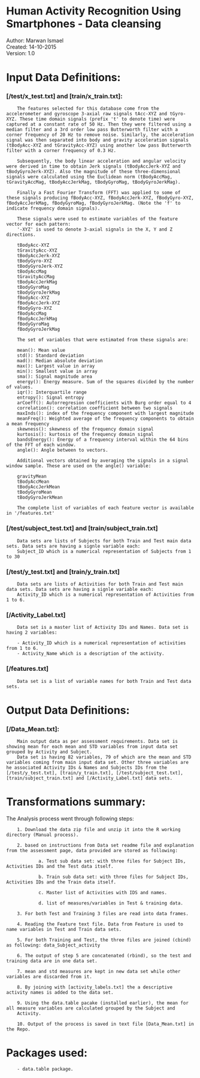 Human Activity Recognition Using Smartphones - Data cleansing
==============================================================
Author: Marwan Ismael  
Created: 14-10-2015  
Version: 1.0  



Input Data Definitions:
=========================================

### [/test/x_test.txt] and [train/x_train.txt]:

        The features selected for this database come from the accelerometer and gyroscope 3-axial raw signals tAcc-XYZ and tGyro-XYZ. These time domain signals (prefix 't' to denote time) were captured at a constant rate of 50 Hz. Then they were filtered using a median filter and a 3rd order low pass Butterworth filter with a corner frequency of 20 Hz to remove noise. Similarly, the acceleration signal was then separated into body and gravity acceleration signals (tBodyAcc-XYZ and tGravityAcc-XYZ) using another low pass Butterworth filter with a corner frequency of 0.3 Hz. 
        
        Subsequently, the body linear acceleration and angular velocity were derived in time to obtain Jerk signals (tBodyAccJerk-XYZ and tBodyGyroJerk-XYZ). Also the magnitude of these three-dimensional signals were calculated using the Euclidean norm (tBodyAccMag, tGravityAccMag, tBodyAccJerkMag, tBodyGyroMag, tBodyGyroJerkMag). 
        
        Finally a Fast Fourier Transform (FFT) was applied to some of these signals producing fBodyAcc-XYZ, fBodyAccJerk-XYZ, fBodyGyro-XYZ, fBodyAccJerkMag, fBodyGyroMag, fBodyGyroJerkMag. (Note the 'f' to indicate frequency domain signals). 
        
        These signals were used to estimate variables of the feature vector for each pattern:  
        '-XYZ' is used to denote 3-axial signals in the X, Y and Z directions.
        
        tBodyAcc-XYZ
        tGravityAcc-XYZ
        tBodyAccJerk-XYZ
        tBodyGyro-XYZ
        tBodyGyroJerk-XYZ
        tBodyAccMag
        tGravityAccMag
        tBodyAccJerkMag
        tBodyGyroMag
        tBodyGyroJerkMag
        fBodyAcc-XYZ
        fBodyAccJerk-XYZ
        fBodyGyro-XYZ
        fBodyAccMag
        fBodyAccJerkMag
        fBodyGyroMag
        fBodyGyroJerkMag
        
        The set of variables that were estimated from these signals are: 
        
        mean(): Mean value
        std(): Standard deviation
        mad(): Median absolute deviation 
        max(): Largest value in array
        min(): Smallest value in array
        sma(): Signal magnitude area
        energy(): Energy measure. Sum of the squares divided by the number of values. 
        iqr(): Interquartile range 
        entropy(): Signal entropy
        arCoeff(): Autorregresion coefficients with Burg order equal to 4
        correlation(): correlation coefficient between two signals
        maxInds(): index of the frequency component with largest magnitude
        meanFreq(): Weighted average of the frequency components to obtain a mean frequency
        skewness(): skewness of the frequency domain signal 
        kurtosis(): kurtosis of the frequency domain signal 
        bandsEnergy(): Energy of a frequency interval within the 64 bins of the FFT of each window.
        angle(): Angle between to vectors.
        
        Additional vectors obtained by averaging the signals in a signal window sample. These are used on the angle() variable:
        
        gravityMean
        tBodyAccMean
        tBodyAccJerkMean
        tBodyGyroMean
        tBodyGyroJerkMean
        
        The complete list of variables of each feature vector is available in '/features.txt'

### [/test/subject_test.txt] and [train/subject_train.txt]

        Data sets are lists of Subjects for both Train and Test main data sets. Data sets are having a signle variable each: 
        Subject_ID which is a numerical representation of Subjects from 1 to 30
        
### [/test/y_test.txt] and [train/y_train.txt]

        Data sets are lists of Activities for both Train and Test main data sets. Data sets are having a signle variable each: 
        Activity_ID which is a numerical representation of Activities from 1 to 6.


### [/Activity_Label.txt]

        Data set is a master list of Activity IDs and Names. Data set is having 2 variables: 
        
        - Activity_ID which is a numerical representation of activities from 1 to 6.
        - Activity_Name which is a description of the activity.



### [/features.txt]

        Data set is a list of variable names for both Train and Test data sets.


Output Data Definitions:
=========================================


### [/Data_Mean.txt]:

        Main output data as per assessment requirements. Data set is showing mean for each mean and STD variables from input data set grouped by Activity and Subject.
        Data set is having 82 variables, 79 of which are the mean and STD variables coming from main input data set. Other three variables are he associated Activity IDs & Names and Subjects IDs from the [/test/y_test.txt], [train/y_train.txt], [/test/subject_test.txt], [train/subject_train.txt] and [/Activity_Label.txt] data sets.


Transformations summary:
=========================================

The Analysis process went through following steps:

        1. Download the data zip file and unzip it into the R working directory (Manual process).
        
        2. based on instructions from Data set readme file and explanation from the assessment page, data provided are stored as following:
        
                a. Test sub data set: with three files for Subject IDs, Activities IDs and the Test data itself.
                
                b. Train sub data set: with three files for Subject IDs, Activities IDs and the Train data itself.  
                
                c. Master list of Activities with IDS and names.  
                
                d. list of measures/variables in Test & training data.  
                
        3. For both Test and Training 3 files are read into data frames.
        
        4. Reading the Feature text file. Data from Feature is used to name variables in Test and Train data sets.
        
        5. For both Training and Test, the three files are joined (cbind) as following: data_Subject_activity
        
        6. The output of step 5 are concatenated (rbind), so the test and training data are in one data set.
        
        7. mean and std measures are kept in new data set while other variables are discarded from it.
        
        8. By joining with [activity_labels.txt] the a descriptive activity names is added to the data set.
        
        9. Using the data.table pacake (installed earlier), the mean for all measure variables are calculated grouped by the Subject and
        Activity.
        
        10. Output of the process is saved in text file [Data_Mean.txt] in the Repo.

 
Packages used:
======================================
        - data.table package. 
        